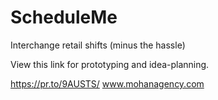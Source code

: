 # ScheduleMe
Interchange retail shifts (minus the hassle)

View this link for prototyping and idea-planning.

https://pr.to/9AUSTS/
www.mohanagency.com
